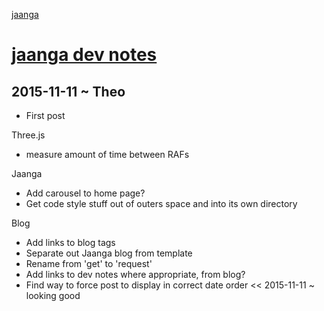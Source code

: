 [jaanga]( index.html )

[jaanga dev notes]( index.html#dev-notes )
==


## 2015-11-11 ~ Theo

* First post

Three.js

* measure amount of time between RAFs

Jaanga

* Add carousel to home page?
* Get code style stuff out of outers space and into its own directory

Blog

* Add links to blog tags
* Separate out Jaanga blog from template
* Rename from 'get' to 'request'
* Add links to dev notes where appropriate, from blog?
* Find way to force post to display in correct date order << 2015-11-11 ~ looking good


